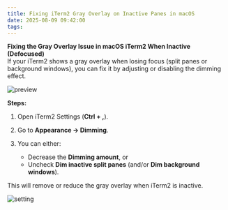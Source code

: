 ```yaml
---
title: Fixing iTerm2 Gray Overlay on Inactive Panes in macOS
date: 2025-08-09 09:42:00
tags:
---
```


**Fixing the Gray Overlay Issue in macOS iTerm2 When Inactive (Defocused)**  
If your iTerm2 shows a gray overlay when losing focus (split panes or background windows), you can fix it by adjusting or disabling the dimming effect.

![preview](preview.png)

**Steps:**

1. Open iTerm2 Settings (**Ctrl + ,**).
2. Go to **Appearance → Dimming**.
3. You can either:

   * Decrease the **Dimming amount**, or
   * Uncheck **Dim inactive split panes** (and/or **Dim background windows**).

This will remove or reduce the gray overlay when iTerm2 is inactive.  

![setting](setting.png)

